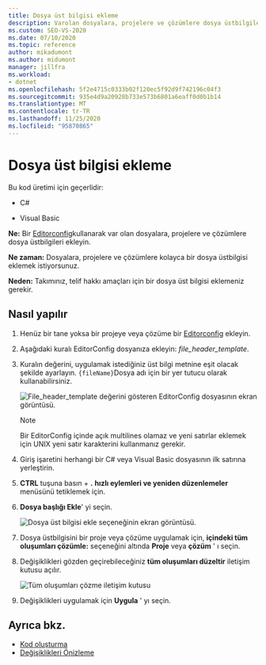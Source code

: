 ```yaml
---
title: Dosya üst bilgisi ekleme
description: Varolan dosyalara, projelere ve çözümlere dosya üstbilgileri eklemek için bir EditorConfig dosyası kullanmayı öğrenin.
ms.custom: SEO-VS-2020
ms.date: 07/10/2020
ms.topic: reference
author: mikadumont
ms.author: midumont
manager: jillfra
ms.workload:
- dotnet
ms.openlocfilehash: 5f2e4715c0333b02f120ec5f92d9f742196c04f3
ms.sourcegitcommit: 935e4d9a20928b733e573b6801a6eaff0d0b1b14
ms.translationtype: MT
ms.contentlocale: tr-TR
ms.lasthandoff: 11/25/2020
ms.locfileid: "95870865"
---
```

# <a name="add-file-header"></a>Dosya üst bilgisi ekleme

Bu kod üretimi için geçerlidir:

- C#

- Visual Basic

**Ne:** Bir [Editorconfig](../create-portable-custom-editor-options.md#add-an-editorconfig-file-to-a-project)kullanarak var olan dosyalara, projelere ve çözümlere dosya üstbilgileri ekleyin.

**Ne zaman:** Dosyalara, projelere ve çözümlere kolayca bir dosya üstbilgisi eklemek istiyorsunuz.

**Neden:** Takımınız, telif hakkı amaçları için bir dosya üst bilgisi eklemeniz gerekir. 

## <a name="how-to"></a>Nasıl yapılır

1. Henüz bir tane yoksa bir projeye veya çözüme bir [Editorconfig](../create-portable-custom-editor-options.md#add-an-editorconfig-file-to-a-project) ekleyin.

2. Aşağıdaki kuralı EditorConfig dosyanıza ekleyin: *file_header_template*.

3. Kuralın değerini, uygulamak istediğiniz üst bilgi metnine eşit olacak şekilde ayarlayın. `{fileName}`Dosya adı için bir yer tutucu olarak kullanabilirsiniz.

    ![File_header_template değerini gösteren EditorConfig dosyasının ekran görüntüsü.](media/add-file-header-rule.png)

    > [!NOTE]
    > Bir EditorConfig içinde açık multilines olamaz ve yeni satırlar eklemek için UNIX yeni satır karakterini kullanmanız gerekir.

4. Giriş işaretini herhangi bir C# veya Visual Basic dosyasının ilk satırına yerleştirin.

5. **CTRL** tuşuna basın + **.** **hızlı eylemleri ve yeniden düzenlemeler** menüsünü tetiklemek için.

6. **Dosya başlığı Ekle**' yi seçin. 

    ![Dosya üst bilgisi ekle seçeneğinin ekran görüntüsü.](media/add-file-header.png)

7. Dosya üstbilgisini bir proje veya çözüme uygulamak için, **içindeki tüm oluşumları çözümle:** seçeneğini altında **Proje** veya **çözüm** ' ı seçin.

8. Değişiklikleri gözden geçirebileceğiniz **tüm oluşumları düzeltir** iletişim kutusu açılır.

    ![Tüm oluşumları çözme iletişim kutusu](media/file-header-preview-changes.png)

8. Değişiklikleri uygulamak için **Uygula** ' yı seçin.

## <a name="see-also"></a>Ayrıca bkz.

- [Kod oluşturma](../code-generation-in-visual-studio.md)
- [Değişiklikleri Önizleme](../../ide/preview-changes.md)